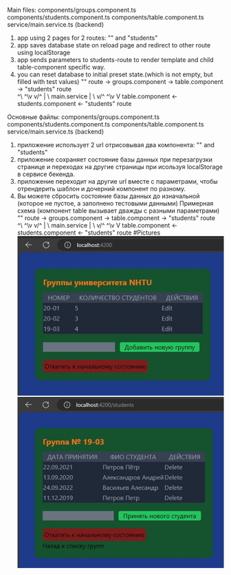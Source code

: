 Main files:
    components/groups.component.ts
    components/students.component.ts
    components/table.component.ts
    service/main.service.ts (backend)
1) app using 2 pages for 2 routes: "" and "students"
2) app saves database state on reload page and redirect to other route using localStorage
3) app sends parameters to students-route to render template and child table-component specific way. 
4) you can reset database to initial preset state.(which is not empty, but filled with test values)
   "" route -> groups.component -> table.component -> "students" route  
             ^\            ^\v               v/^             |
                 \             main.service                  |
                      \   v/^                 ^\v            V
             table.component <- students.component <- "students" route


Основные файлы:
    components/groups.component.ts
    components/students.component.ts
    components/table.component.ts
    service/main.service.ts (backend)
1) приложение использует 2 url отрисовывая два компонента: "" and "students"
2) приложение сохраняет состояние базы данных при перезагрузки странице и переходах на другие страницы при исользуя localStorage в сервисе бекенда.
3) приложение переходит на другие url вместе с параметрами, чтобы отрендерить шаблон и дочерний компонент по разному.
4) Вы можете сбросить состояние базы данных до изначальной (которое не пустое, а заполнено тестовыми данными)
Примерная схема (компонент table вызывает дважды с разными параметрами)
   "" route -> groups.component -> table.component -> "students" route  
             ^\            ^\v               v/^             |
                 \             main.service                  |
                      \   v/^                 ^\v            V
             table.component <- students.component <- "students" route
#Pictures
![Alt text](/pics/1.jpg?raw=true "Groups page")
![Alt text](/pics/2.jpg?raw=true "Students page")
